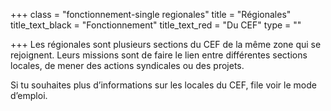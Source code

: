 +++
class = "fonctionnement-single regionales"
title = "Régionales"
title_text_black = "Fonctionnement"
title_text_red = "Du CEF"
type = ""

+++
Les régionales sont plusieurs sections du CEF de la même zone qui se rejoignent. Leurs missions sont de faire le lien entre différentes sections locales, de mener des actions syndicales ou des projets.   
  
Si tu souhaites plus d’informations sur les locales du CEF, file voir le mode d’emploi.
